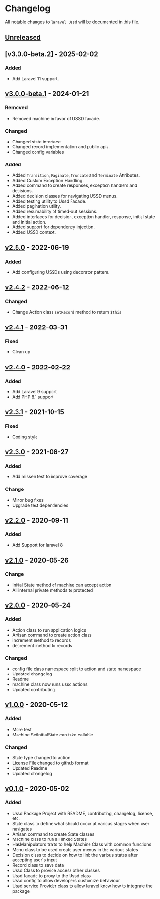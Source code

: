 # Changelog

All notable changes to `laravel Ussd` will be documented in this file.

## [Unreleased]

## [v3.0.0-beta.2] - 2025-02-02
### Added
- Add Laravel 11 support.

## [v3.0.0-beta.1] - 2024-01-21
### Removed
- Removed machine in favor of USSD facade.

### Changed
- Changed state interface.
- Changed record implementation and public apis.
- Changed config variables

### Added
- Added `Transition`, `Paginate`, `Truncate` and `Terminate` Attributes.
- Added Custom Exception Handling.
- Added command to create responses, exception handlers and decisions.
- Added decision classes for navigating USSD menus.
- Added testing utility to Ussd Facade.
- Added pagination utility.
- Added resumability of timed-out sessions.
- Added interfaces for decision, exception handler, response, initial state and initial action.
- Added support for dependency injection.
- Added USSD context.

## [v2.5.0] - 2022-06-19
### Added
- Add configuring USSDs using decorator pattern.

## [v2.4.2] - 2022-06-12
### Changed
- Change Action class `setRecord` method to return `$this`

## [v2.4.1] - 2022-03-31
### Fixed
- Clean up

## [v2.4.0] - 2022-02-22
### Added
- Add Laravel 9 support
- Add PHP 8.1 support

## [v2.3.1] - 2021-10-15
### Fixed
- Coding style

## [v2.3.0] - 2021-06-27
### Added
- Add missen test to improve coverage
### Change
- Minor bug fixes
- Upgrade test dependencies


## [v2.2.0] - 2020-09-11
### Added
- Add Support for laravel 8

## [v2.1.0] - 2020-05-26
### Change
- Initial State method of machine can accept action
- All internal private methods to protected

## [v2.0.0] - 2020-05-24
### Added
- Action class to run application logics
- Artisan command to create action class
- increment method to records
- decrement method to records

### Changed
- config file class namespace split to action and state namespace
- Updated changelog
- Readme
- machine class now runs ussd actions
- Updated contributing

## [v1.0.0] - 2020-05-12
### Added
- More test
- Machine SetInitialState can take callable
### Changed
- State type changed to action
- License File changed to github format
- Updated Readme
- Updated changelog

## [v0.1.0] - 2020-05-02
### Added
- Ussd Package Project with README, contributing, changelog, license, etc.
- State class to define what should occur at various stages when user navigates
- Artisan command to create State classes
- Machine class to run all linked States
- HasManipulators traits to help Machine Class with common functions
- Menu class to be used create user menus in the various states
- Decision class to decide on how to link the various states after accepting user's input
- Record class to save data
- Ussd Class to provide access other classes
- Ussd facade to proxy to the Ussd class
- Ussd config to allow developers customize behaviour
- Ussd service Provider class to allow laravel know how to integrate the package

[Unreleased]: ../../compare/v3.0.0-beta.1...HEAD
[v3.0.0-beta.1]: ../../compare/v2.5.0...v3.0.0-beta.1
[v2.5.0]: ../../compare/v2.4.2...v2.5.0
[v2.4.2]: ../../compare/v2.4.1...v2.4.2
[v2.4.1]: ../../compare/v2.4.0...v2.4.1
[v2.4.0]: ../../compare/v2.3.1...v2.4.0
[v2.3.1]: ../../compare/v2.3.0...v2.3.1
[v2.3.0]: ../../compare/v2.2.0...v2.3.0
[v2.2.0]: ../../compare/v2.1.0...v2.2.0
[v2.1.0]: ../../compare/v2.0.0...v2.1.0
[v2.0.0]: ../../compare/v1.0.0...v2.0.0
[v1.0.0]: ../../compare/v0.1.0...v1.0.0
[v0.1.0]: ../../releases/tag/v0.1.0
